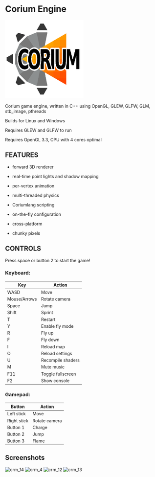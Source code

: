 # Corium Engine

<img src="https://raw.githubusercontent.com/Roninkoi/Corium/master/gfx/misc/Corium_logo.png" width="256" height="256">

Corium game engine, written in C++ using OpenGL,
GLEW, GLFW, GLM, stb_image, pthreads

Builds for Linux and Windows

Requires GLEW and GLFW to run

Requires OpenGL 3.3, CPU with 4 cores optimal

## FEATURES

- forward 3D renderer

- real-time point lights and shadow mapping

- per-vertex animation

- multi-threaded physics

- Coriumlang scripting

- on-the-fly configuration

- cross-platform

- chunky pixels

## CONTROLS

Press space or button 2 to start the game!

### Keyboard:

| Key | Action |
| --- | ------ |
| WASD | Move |
| Mouse/Arrows | Rotate camera |
| Space | Jump |
| Shift | Sprint |
| T | Restart |
| Y | Enable fly mode |
| R | Fly up |
| F | Fly down |
| I | Reload map |
| O | Reload settings |
| U | Recompile shaders |
| M | Mute music |
| F11 | Toggle fullscreen |
| F2 | Show console |

### Gamepad:

| Button | Action |
| --- | ------ |
| Left stick | Move |
| Right stick | Rotate camera |
| Button 1 | Charge |
| Button 2 | Jump |
| Button 3 | Flame |

## Screenshots

![crm_14](https://user-images.githubusercontent.com/12766039/68994706-c8796a80-088e-11ea-8349-1ef6f7214b66.png)
![crm_4](https://user-images.githubusercontent.com/12766039/68994703-c8796a80-088e-11ea-8d34-a2222e7b245d.png)
![crm_12](https://user-images.githubusercontent.com/12766039/68994704-c8796a80-088e-11ea-9ebb-a0a11dbc4b6a.png)
![crm_13](https://user-images.githubusercontent.com/12766039/68994705-c8796a80-088e-11ea-8bb5-7d328f864fce.png)
